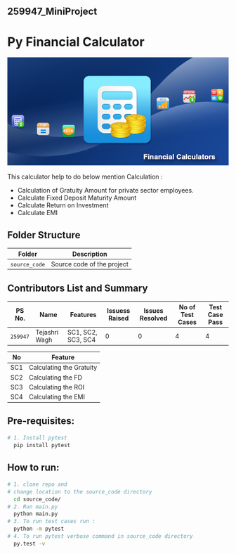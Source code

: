 ## 259947_MiniProject
# Py Financial Calculator
![Banner](https://github.com/waghtejashri/259947_MiniProject/blob/main/fi_calci.png)

This calculator help to do below mention Calculation : 

* Calculation of Gratuity Amount for private sector employees.
* Calculate Fixed Deposit Maturity Amount
* Calculate Return on Investment
* Calculate EMI


## Folder Structure
Folder             | Description
-------------------| -----------------------------------------
`source_code`   | Source code of the project


## Contributors List and Summary
PS No. |  Name   |    Features    | Issuess Raised |Issues Resolved|No of Test Cases|Test Case Pass
---------|-------------|----------------|----------------|---------------|-------------|--------------
`259947` | Tejashri Wagh  | SC1, SC2, SC3, SC4| 0   | 0  | 4   | 4     

| No |Feature  |
|--|--|
| SC1 |Calculating the Gratuity  |
| SC2 |Calculating the FD  |
| SC3 |Calculating the ROI |
| SC4 |Calculating the EMI |


## Pre-requisites:
```sh
# 1. Install pytest
  pip install pytest

```    

## How to run:
```sh
# 1. clone repo and
# change location to the source_code directory  
  cd source_code/
# 2. Run main.py 
  python main.py
# 3. To run test cases run : 
  python -m pytest
# 4. To run pytest verbose command in source_code directory
  py.test -v  
```    
